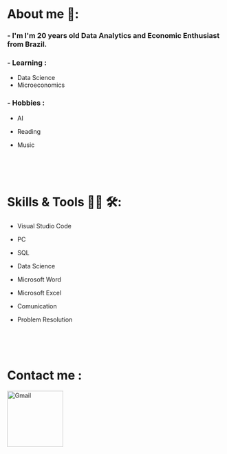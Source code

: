 # About me 💬:
### - I'm I'm 20 years old Data Analytics and Economic Enthusiast from Brazil.

### - Learning :
- Data Science 
- Microeconomics

### - Hobbies :
- AI
- Reading
- Music 

  </br>
  </br>
  </br>

# Skills & Tools 👨‍💻 🛠:
- Visual Studio Code 
- PC
- SQL
- Data Science
- Microsoft Word
- Microsoft Excel
- Comunication
- Problem Resolution

  </br>
  </br>
  </br>


# Contact me :

<a href="mailto:vitorlopesdossantos929@gmail.com">
<img align="left" alt="Gmail" width="130" hight="100" src=
